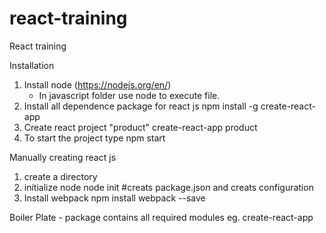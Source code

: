 # react-training
React training

Installation
1. Install node (https://nodejs.org/en/)
    * In javascript folder use node <filename> to execute file.
2. Install all dependence package for react js
    npm install -g create-react-app
3. Create react project "product"
    create-react-app product
4. To start the project type
    npm start
    

Manually creating react js
1. create a directory
2. initialize node 
    node init 
    #creats package.json and creats configuration
3. Install webpack
    npm install webpack --save


Boiler Plate - package contains all required modules
eg. create-react-app
